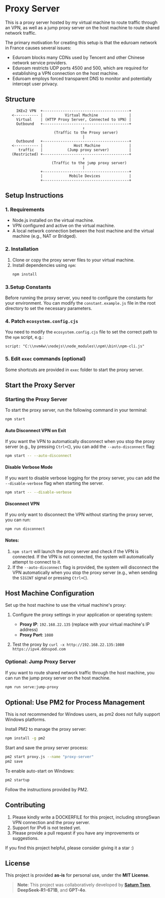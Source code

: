 # Proxy Server

This is a proxy server hosted by my virtual machine to route traffic through an
VPN, as well as a jump proxy server on the host machine to route shared network
traffic.

The primary motivation for creating this setup is that the eduroam network in
France causes several issues:
- Eduroam blocks many CDNs used by Tencent and other Chinese network service
providers.
- Eduroam restricts UDP ports 4500 and 500, which are required for establishing
a VPN connection on the host machine.
- Eduroam employs forced transparent DNS to monitor and potentially
intercept user privacy. 

## Structure

```
     IKEv2 VPN  +---------------------------------------+
   <----------- |          Virtual Machine              | 
     Virtual    | (HTTP Proxy Server, Connected to VPN) |
     Outbound   +---------------------------------------+
                                   ↑                                
                      (Traffic to the Proxy server)  
                                   |                                
     Outbound   +---------------------------------------+  
   <----------- |              Host Machine             |  
      traffic   |           (Jump proxy server)         |  
   (Restricted) +---------------------------------------+  
                                   ↑
                     (Traffic to the jump proxy server)
                                   |
                +---------------------------------------+
                |            Mobile Devices             |
                +---------------------------------------+
```

## Setup Instructions

### 1. Requirements

- Node.js installed on the virtual machine.
- VPN configured and active on the virtual machine.
- A local network connection between the host machine and the virtual machine
  (e.g., NAT or Bridged).

### 2. Installation

1. Clone or copy the proxy server files to your virtual machine.
2. Install dependencies using `npm`:
   ```bash
   npm install
   ```
### 3.Setup Constants

Before running the proxy server, you need to configure the constants for your
environment. You can modify the `constant.example.js` file in the root directory
to set the necessary parameters.

### 4. Patch `ecosystem.config.cjs`

You need to modify the `ecosystem.config.cjs` file to set the correct path to
the `npm` script, e.g.:

```
script: "C:\\nvm4w\\nodejs\\node_modules\\npm\\bin\\npm-cli.js"
```

### 5. Edit `exec` commands (optional)

Some shortcuts are provided in `exec` folder to start the proxy server.

## Start the Proxy Server

### Starting the Proxy Server

To start the proxy server, run the following command in your terminal:

```bash
npm start
```

#### Auto Disconnect VPN on Exit

If you want the VPN to automatically disconnect when you stop the proxy server
(e.g., by pressing `Ctrl+C`), you can add the `--auto-disconnect` flag:

```bash
npm start -- --auto-disconnect
```

#### Disable Verbose Mode

If you want to disable verbose logging for the proxy server, you can add the `--disable-verbose` flag when starting the server.

```bash
npm start -- --disable-verbose
```

#### Disconnect VPN

If you only want to disconnect the VPN without starting the proxy server, you
can run:

```bash
npm run disconnect
```

#### Notes:
1. `npm start` will launch the proxy server and check if the VPN is connected.
   If the VPN is not connected, the system will automatically attempt to connect
   to it.
2. If the `--auto-disconnect` flag is provided, the system will disconnect the
   VPN automatically when you stop the proxy server (e.g., when sending the
   `SIGINT` signal or pressing `Ctrl+C`).

## Host Machine Configuration

Set up the host machine to use the virtual machine's proxy:

1. Configure the proxy settings in your application or operating system:
   - **Proxy IP**: `192.168.22.135` (replace with your virtual machine's IP
     address)
   - **Proxy Port**: `1080`

2. Test the proxy by `curl -x http://192.168.22.135:1080 https://ipv4.ddnspod.com`


### Optional: Jump Proxy Server

If you want to route shared network traffic through the host machine, you can
run the jump proxy server on the host machine.

```bash
npm run serve:jump-proxy
```

## Optional: Use PM2 for Process Management

This is not recommended for Windows users, as pm2 does not fully support Windows
platforms.

Install PM2 to manage the proxy server:

```bash
npm install -g pm2
```

Start and save the proxy server process:

```bash
pm2 start proxy.js --name "proxy-server"
pm2 save
```

To enable auto-start on Windows:

```bash
pm2 startup
```

Follow the instructions provided by PM2.

## Contributing

1. Please kindly write a DOCKERFILE for this project, including strongSwan VPN
   connection and the proxy server.
2. Support for IPv6 is not tested yet.
3. Please provide a pull request if you have any improvements or suggestions.

If you find this project helpful, please consider giving it a star :)

## License

This project is provided **as-is** for personal use, under the **MIT License**.

> **Note**: This project was collaboratively developed by **[Saturn
> Tsen](https://saturntsen.github.io)**, **DeepSeek-R1-671B**, and **GPT-4o**.
